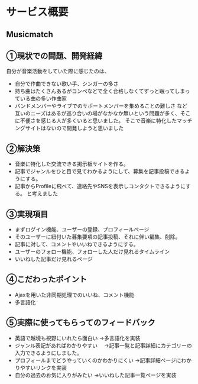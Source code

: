 # サービス概要
## Musicmatch

## ①現状での問題、開発経緯
自分が音楽活動をしていた際に感じたのは、
- 自分で作曲できない歌い手、シンガーの多さ
- 持ち曲はたくさんあるがコンペなどで全く合格しなくてずっと眠ってしまっている曲の多い作曲家
- バンドメンバーやライブでのサポートメンバーを集めることの難しさ
など互いのニーズはあるが巡り合いの場がなかなか無いという問題が多く、そこに不便さを感じる人が多くいると思いました。 そこで音楽に特化したマッチングサイトはないので開発しようと思いました

## ②解決策
- 音楽に特化した交流できる掲示板サイトを作る。
- 記事でジャンルをひと目で見てわかるようにして、募集を記事投稿できるようにする。
- 記事からProfileに飛べて、連絡先やSNSを表示しコンタクトできるようにする。 と考えました

## ③実現項目
- まずログイン機能、ユーザーの登録、プロフィールページ
- そのユーザーに紐付いた募集要項の記事投稿、それに伴い編集、削除。
- 記事に対して、コメントやいいねできるようにする。
- ユーザーのフォロー機能、フォローした人だけ見れるタイムライン
- いいねした記事だけ見れるページ

## ④こだわったポイント
- Ajaxを用いた非同期処理でのいいね、コメント機能
- 多言語化

## ⑤実際に使ってもらってのフィードバック
- 英語で越境も視野にいれたら面白い →多言語化を実装
- ジャンル表記があればわかりやすい　 →記事一覧と記事詳細にカテゴリーの入力できるようにしました。
- プロフィールまでどうやっていくのかわかりにくい →記事詳細ページにわかりやすいリンクを実装
- 自分の過去のお気に入りがみたい →いいねした記事一覧ページを実装

